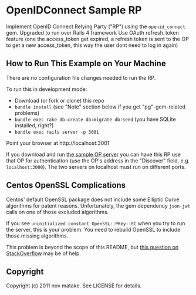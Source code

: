 # OpenIDConnect Sample RP

Implement OpenID Connect Relying Party ("RP") using the `openid_connect` gem.
Upgraded to run over Rails 4 framework
Use OAuth refresh_token feature (one the access_token get expired, a refresh token is sent to
the OP to get a new access_token, this way the user dont need to log in again)

## How to Run This Example on Your Machine

There are no configuration file changes needed to run the RP.

To run this in development mode:

* Download (or fork or clone) this repo
* `bundle install` (see "Note" section below if you get "pg"-gem-related problems)
* `bundle exec rake db:create db:migrate db:seed` (you have SQLite installed, right?)
* `bundle exec rails server -p 3001`

Point your browser at http://localhost:3001

If you download and run [the sample OP server](https://github.com/marfersth/openid_connect_sample)
you can have this RP use that OP for authentication
(use the OP's address in the "Discover" field, e.g. `localhost:3000`).
The two servers on localhost must run on different ports.

## Centos OpenSSL Complications

Centos' default OpenSSL package does not include some Elliptic Curve algorithms for patent reasons.
Unfortunately, the gem dependency `json-jwt` calls on one of those excluded algorithms.

If you see `uninitialized constant OpenSSL::PKey::EC` when you try to run the server,
this is your problem. You need to rebuild OpenSSL to include those missing algorithms.

This problem is beyond the scope of this README, but
[this question on StackOverflow](http://stackoverflow.com/questions/32790297/uninitialized-constant-opensslpkeyec-from-ruby-on-centos/32790298#32790298)
may be of help.


## Copyright

Copyright (c) 2011 nov matake. See LICENSE for details.

